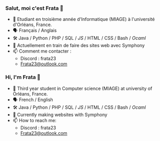 ### Salut, moi c'est Frata 👋
- 📖 Etudiant en troisième année d'Informatique (MIAGE) à l'université d'Orléans, France.
- 🗣️ Français / Anglais
- 🛠️ Java / Python / PHP / SQL / *JS* / HTML / CSS / Bash / *Ocaml*
- 🌱 Actuellement en train de faire des sites web avec Symphony
- 📫 Comment me contacter :
   - Discord : frata23
   - Frata23@outlook.com

### Hi, I'm Frata 👋
- 📖 Third year student in Computer science (MIAGE) at university of Orléans, France.
- 🗣️ French / English
- 🛠️ Java / Python / PHP / SQL / *JS* / HTML / CSS / Bash / *Ocaml*
- 🌱 Currently making websites with Symphony
- 📫 How to reach me:
   - Discord : frata23
   - Frata23@outlook.com
